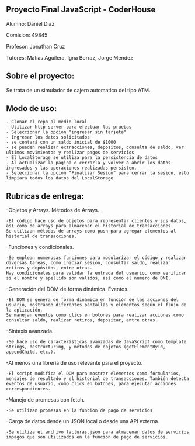 ## Proyecto Final JavaScript - CoderHouse

Alumno: Daniel Díaz

Comision: 49845

Profesor: Jonathan Cruz

Tutores: Matías Aguilera, Igna Borraz, Jorge Mendez

## Sobre el proyecto:

Se trata de un simulador de cajero automatico del tipo ATM.

## Modo de uso:

	- Clonar el repo al medio local
	- Utilizar http-server para efectuar las pruebas
	- Seleccionar la opcion "ingresar sin tarjeta"
	- Ingresar los datos solicitados
	- se contará con un saldo inicial de $1000
	- se pueden realizar extracciones, depositos, consulta de saldo, ver ultimos movimientos y realizar pagos de servicios
	- El LocalStorage se utiliza para la persistencia de datos
	- Al actualizar la pagina o cerrarla y volver a abrir los datos ingresados y las operaciones realizadas persisten.
	- Seleccionar la opcion "Finalizar Sesion" para cerrar la sesion, esto limpiará todos los datos del LocalStorage

## Rubricas de entrega:

  -Objetos y Arrays. Métodos de Arrays.
  
	-El código hace uso de objetos para representar clientes y sus datos, así como de arrays para almacenar el historial de transacciones.
	Se utilizan métodos de arrays como push para agregar elementos al historial de transacciones.
  
  -Funciones y condicionales.
  
	-Se emplean numerosas funciones para modularizar el código y realizar diversas tareas, como iniciar sesión, consultar saldo, realizar retiros y depósitos, entre otras.
	Hay condicionales para validar la entrada del usuario, como verificar si el nombre y apellido son válidos, así como el número de DNI.
  
  -Generación del DOM de forma dinámica. Eventos.
  
	-El DOM se genera de forma dinámica en función de las acciones del usuario, mostrando diferentes pantallas y elementos según el flujo de la aplicación.
	Se manejan eventos como clics en botones para realizar acciones como consultar saldo, realizar retiros, depositar, entre otras.

  -Sintaxis avanzada.
  
	-Se hace uso de características avanzadas de JavaScript como template strings, destructuring, y métodos de objetos (getElementById, appendChild, etc.).

  -Al menos una librería de uso relevante para el proyecto.
  
	-El script modifica el DOM para mostrar elementos como formularios, mensajes de resultado y el historial de transacciones. También detecta eventos de usuario, como clics en botones, para ejecutar acciones correspondientes.

-Manejo de promesas con fetch. 
  
	-Se utilizan promesas en la funcion de pago de servicios

-Carga de datos desde un JSON local o desde una API externa.
  
	-Se utiliza el archivo facturas.json para almacenar datos de servicios impagos que son utilizados en la funcion de pago de servicios.